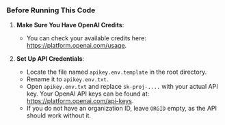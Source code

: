 ### Before Running This Code

1. **Make Sure You Have OpenAI Credits**:
   - You can check your available credits here: https://platform.openai.com/usage.

2. **Set Up API Credentials**:
   - Locate the file named `apikey.env.template` in the root directory.
   - Rename it to `apikey.env.txt`.
   - Open `apikey.env.txt` and replace `sk-proj-....` with your actual API key. Your OpenAI API keys can be found at: https://platform.openai.com/api-keys.
   - If you do not have an organization ID, leave `ORGID` empty, as the API should work without it.
